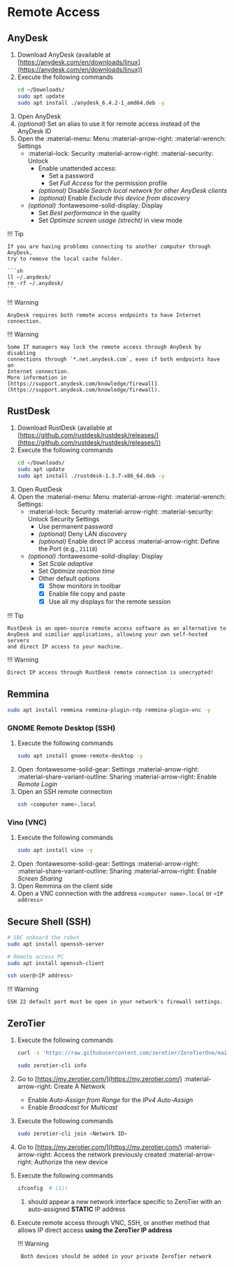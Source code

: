 # Remote Access

## AnyDesk

1. Download AnyDesk (available at
   [https://anydesk.com/en/downloads/linux](https://anydesk.com/en/downloads/linux))
2. Execute the following commands
    ```sh
    cd ~/Downloads/
    sudo apt update
    sudo apt install ./anydesk_6.4.2-1_amd64.deb -y
    ```
3. Open AnyDesk
4. _(optional)_ Set an alias to use it for remote access instead of the
   AnyDesk ID
5. Open the :material-menu: Menu :material-arrow-right:
   :material-wrench: Settings
    - :material-lock: Security :material-arrow-right: :material-security: Unlock
        - Enable unattended access:
            - Set a password
            - Set _Full Access_ for the permission profile
        - _(optional)_ Disable _Search local network for other AnyDesk clients_
        - _(optional)_ Enable _Exclude this device from discovery_
    - _(optional)_ :fontawesome-solid-display: Display
        - Set _Best performance_ in the quality
        - Set _Optimize screen usage (strecht)_ in view mode

!!! Tip

    If you are having problems connecting to another computer through AnyDesk,
    try to remove the local cache folder.

    ```sh
    ll ~/.anydesk/
    rm -rf ~/.anydesk/
    ```

!!! Warning

    AnyDesk requires both remote access endpoints to have Internet connection.

!!! Warning

    Some IT managers may lock the remote access through AnyDesk by disabling
    connections through `*.net.anydesk.com`, even if both endpoints have an
    Internet connection.
    More information in
    [https://support.anydesk.com/knowledge/firewall](https://support.anydesk.com/knowledge/firewall).

## RustDesk

1. Download RustDesk (available at
   [https://github.com/rustdesk/rustdesk/releases/](https://github.com/rustdesk/rustdesk/releases/))
2. Execute the following commands
    ```sh
    cd ~/Downloads/
    sudo apt update
    sudo apt install ./rustdesk-1.3.7-x86_64.deb -y
    ```
3. Open RustDesk
4. Open the :material-menu: Menu :material-arrow-right:
   :material-wrench: Settings:
    - :material-lock: Security :material-arrow-right: :material-security: Unlock
      Security Settings
        - Use permanent password
        - _(optional)_ Deny LAN discovery
        - _(optional)_ Enable direct IP access :material-arrow-right: Define
          the Port (e.g., `21118`)
    - _(optional)_ :fontawesome-solid-display: Display
        - Set _Scale adaptive_
        - Set _Optimize reaction time_
        - Other default options
            - [x] Show monitors in toolbar
            - [x] Enable file copy and paste
            - [x] Use all my displays for the remote session

!!! Tip

    RustDesk is an open-source remote access software as an alternative to
    AnyDesk and similiar applications, allowing your own self-hosted servers
    and direct IP access to your machine.

!!! Warning

    Direct IP access through RustDesk remote connection is unecrypted!

## Remmina

```sh
sudo apt install remmina remmina-plugin-rdp remmina-plugin-vnc -y
```

### GNOME Remote Desktop (SSH)

1. Execute the following commands
    ```sh
    sudo apt install gnome-remote-desktop -y
    ```
2. Open :fontawesome-solid-gear: Settings :material-arrow-right:
   :material-share-variant-outline: Sharing :material-arrow-right: Enable
   _Remote Login_
3. Open an SSH remote connection
    ```sh
    ssh <computer name>.local
    ```

### Vino (VNC)

1. Execute the following commands
    ```sh
    sudo apt install vino -y
    ```
2. Open :fontawesome-solid-gear: Settings :material-arrow-right:
   :material-share-variant-outline: Sharing :material-arrow-right: Enable
   _Screen Sharing_
3. Open Remmina on the client side
4. Open a VNC connection with the address
   `<computer name>.local` or `<IP address>`

## Secure Shell (SSH)

```sh
# SBC onboard the robot
sudo apt install openssh-server

# Remote access PC
sudo apt install openssh-client

ssh user@<IP address>
```

!!! Warning

    SSH 22 default port must be open in your network's firewall settings.

## ZeroTier

1. Execute the following commands
    ```sh
    curl -s 'https://raw.githubusercontent.com/zerotier/ZeroTierOne/main/doc/contact%40zerotier.com.gpg' | gpg --import && if z=$(curl -s 'https://install.zerotier.com/' | gpg); then echo "$z" | sudo bash; fi

    sudo zerotier-cli info
    ```
2. Go to [https://my.zerotier.com/](https://my.zerotier.com/)
   :material-arrow-right: Create A Network
    - Enable _Auto-Assign from Range_ for the _IPv4 Auto-Assign_
    - Enable _Broadcast_ for _Multicast_
3. Execute the following commands
    ```sh
    sudo zerotier-cli join <Network ID>
    ```
4. Go to [https://my.zerotier.com/](https://my.zerotier.com/)
   :material-arrow-right: Access the network previously created
   :material-arrow-right: Authorize the new device
5. Execute the following commands
    ```sh
    ifconfig  # (1)!
    ```

    1. should appear a new network interface specific to ZeroTier with an
       auto-assigned **STATIC** IP address

6. Execute remote access through VNC, SSH, or another method that allows IP
   direct access **using the ZeroTier IP address**

    !!! Warning

        Both devices should be added in your private ZeroTier network
